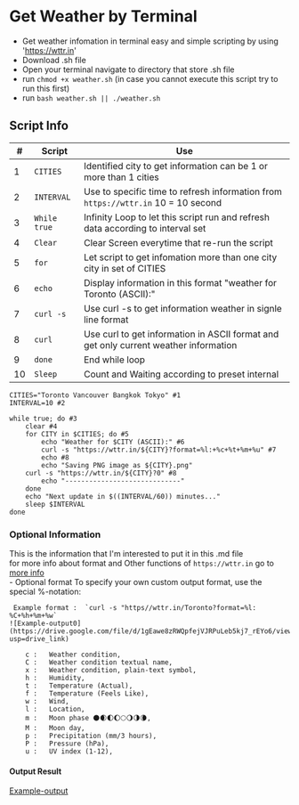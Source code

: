 # Get Weather by Terminal 
  - Get weather infomation in terminal easy and simple scripting by using 'https://wttr.in'
  - Download .sh file
  - Open your terminal navigate to directory that store .sh file
  - run `chmod +x weather.sh` (in case you cannot execute this script try to run this first)
  - run `bash weather.sh || ./weather.sh`
## Script Info 
| #  |   Script    |             Use                                                                |
|----|-------------|--------------------------------------------------------------------------------|
| 1  | `CITIES`    | Identified city to get information can be 1 or more than 1 cities              |
| 2  | `INTERVAL`  | Use to specific time to refresh information from `https://wttr.in` 10 = 10 second |
| 3  | `While true`| Infinity Loop to let this script run and refresh data according to interval set|
| 4  | `Clear`     | Clear Screen everytime that re-run the script |
| 5  | `for`       | Let script to get infomation more than one city city in set of CITIES |
| 6  | `echo`      | Display information in this format "weather for Toronto (ASCII):" |
| 7  | `curl -s`   | Use curl -s to get information weather in signle line format |
| 8  | `curl`     | Use curl to get information in ASCII format and get only current weather information| 
| 9  | `done`     | End while loop|
| 10 | `Sleep`    | Count and Waiting according to preset internal
```
CITIES="Toronto Vancouver Bangkok Tokyo" #1
INTERVAL=10 #2 

while true; do #3
    clear #4 
    for CITY in $CITIES; do #5
        echo "Weather for $CITY (ASCII):" #6
        curl -s "https://wttr.in/${CITY}?format=%l:+%c+%t+%m+%u" #7
        echo #8
        echo "Saving PNG image as ${CITY}.png" 
	curl -s "https://wttr.in/${CITY}?0" #8
        echo "-----------------------------"
    done
    echo "Next update in $((INTERVAL/60)) minutes..."
    sleep $INTERVAL
done
```



### Optional Information
This is the information that I'm interested to put it in this .md file\
for more info about format and Other functions of `https://wttr.in` go to [more info](https://github.com/chubin/wttr.in)\
    - Optional format To specify your own custom output format, use the special %-notation:

   	 Example format :  `curl -s "https//wttr.in/Toronto?format=%l: %C+%h+%m+%w` 
    ![Example-output0](https://drive.google.com/file/d/1gEawe8zRWQpfejVJRPuLeb5kj7_rEYo6/view?usp=drive_link)



```	
    c :   Weather condition,
    C :   Weather condition textual name,
    x :   Weather condition, plain-text symbol,
    h :   Humidity,
    t :   Temperature (Actual),
    f :   Temperature (Feels Like),
    w :   Wind,
    l :   Location,
    m :   Moon phase 🌑🌒🌓🌔🌕🌖🌗🌘,
    M :   Moon day,
    p :   Precipitation (mm/3 hours),
    P :   Pressure (hPa),
    u :   UV index (1-12),
```
#### Output Result
[Example-output](https://freeimage.host/i/FmNzCYB)
    

